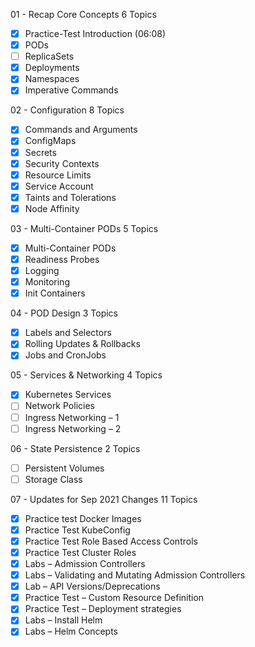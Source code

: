 01 - Recap Core Concepts 6 Topics
 - [x] Practice-Test Introduction (06:08)
 - [x] PODs
 - [ ] ReplicaSets
 - [X] Deployments
 - [X] Namespaces
 - [x] Imperative Commands
  
02 - Configuration 8 Topics
 - [x] Commands and Arguments
 - [X] ConfigMaps
 - [X] Secrets
 - [x] Security Contexts
 - [x] Resource Limits
 - [x] Service Account
 - [x] Taints and Tolerations
 - [x] Node Affinity

03 - Multi-Container PODs 5 Topics
 - [x] Multi-Container PODs
 - [x] Readiness Probes
 - [x] Logging
 - [x] Monitoring
 - [x] Init Containers

04 - POD Design 3 Topics
 - [x] Labels and Selectors
 - [x] Rolling Updates & Rollbacks
 - [x] Jobs and CronJobs

05 - Services & Networking 4 Topics
 - [x] Kubernetes Services
 - [ ] Network Policies
 - [ ] Ingress Networking – 1
 - [ ] Ingress Networking – 2

06 - State Persistence 2 Topics
 - [ ] Persistent Volumes
 - [ ] Storage Class

07 - Updates for Sep 2021 Changes 11 Topics
 - [x] Practice test Docker Images
 - [x] Practice Test KubeConfig
 - [x] Practice Test Role Based Access Controls
 - [x] Practice Test Cluster Roles
 - [x] Labs – Admission Controllers
 - [x] Labs – Validating and Mutating Admission Controllers
 - [x] Lab – API Versions/Deprecations
 - [x] Practice Test – Custom Resource Definition
 - [x] Practice Test – Deployment strategies
 - [x] Labs – Install Helm
 - [x] Labs – Helm Concepts
